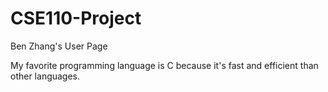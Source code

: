 # CSE110-Project

Ben Zhang's User Page

My favorite programming language is C because it's fast and efficient than other languages.